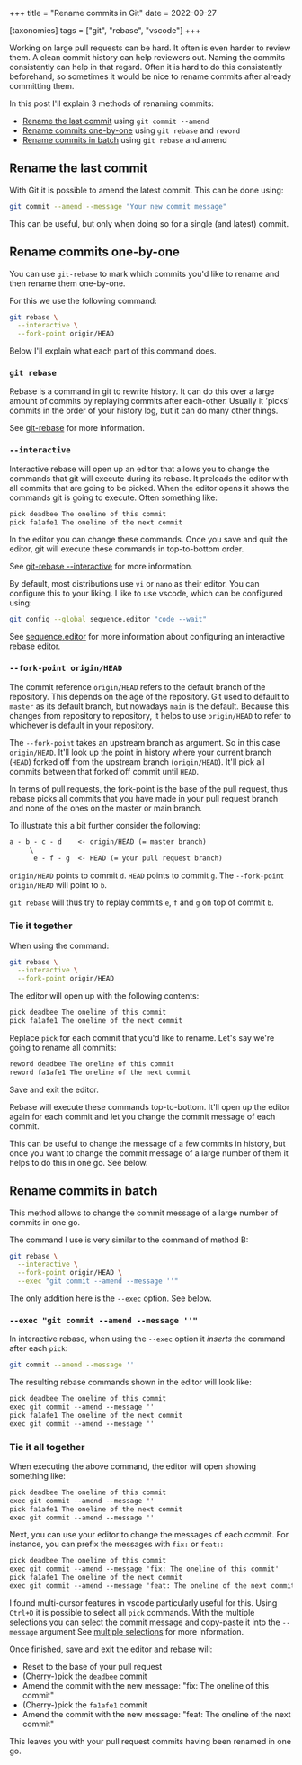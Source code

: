 +++
title = "Rename commits in Git"
date = 2022-09-27

[taxonomies]
tags = ["git", "rebase", "vscode"]
+++

Working on large pull requests can be hard. It often is even harder to review them.
A clean commit history can help reviewers out. Naming the commits consistently can help in that regard. Often it is hard to do this consistently beforehand, so sometimes it would be nice to rename commits after already committing them.

In this post I'll explain 3 methods of renaming commits:

- [Rename the last commit](#rename-the-last-commit) using `git commit --amend`
- [Rename commits one-by-one](#rename-commits-one-by-one) using `git rebase` and `reword`
- [Rename commits in batch](#rename-commits-in-batch) using `git rebase` and amend

<!-- more -->

## Rename the last commit

With Git it is possible to amend the latest commit. This can be done using:

```sh
git commit --amend --message "Your new commit message"
```

This can be useful, but only when doing so for a single (and latest) commit.

## Rename commits one-by-one

You can use `git-rebase` to mark which commits you'd like to rename and then rename them one-by-one.

For this we use the following command:

```sh
git rebase \
  --interactive \
  --fork-point origin/HEAD
```

Below I'll explain what each part of this command does.

### `git rebase` <!-- omit in toc -->

Rebase is a command in git to rewrite history. It can do this over a large amount of commits by replaying commits after each-other. Usually it 'picks' commits in the order of your history log, but it can do many other things.

See [git-rebase](https://git-scm.com/docs/git-rebase) for more information.

### `--interactive` <!-- omit in toc -->

Interactive rebase will open up an editor that allows you to change the commands that git will execute during its rebase. It preloads the editor with all commits that are going to be picked. When the editor opens it shows the commands git is going to execute. Often something like:

```txt
pick deadbee The oneline of this commit
pick fa1afe1 The oneline of the next commit
```

In the editor you can change these commands. Once you save and quit the editor, git will execute these commands in top-to-bottom order.

See [git-rebase --interactive](https://git-scm.com/docs/git-rebase#Documentation/git-rebase.txt---interactive) for more information.

By default, most distributions use `vi` or `nano` as their editor. You can configure this to your liking. I like to use vscode, which can be configured using:

```sh
git config --global sequence.editor "code --wait"
```

See [sequence.editor](https://git-scm.com/docs/git-rebase#Documentation/git-rebase.txt-sequenceeditor) for more information about configuring an interactive rebase editor.

### `--fork-point origin/HEAD` <!-- omit in toc -->

The commit reference `origin/HEAD` refers to the default branch of the repository. This depends on the age of the repository. Git used to default to `master` as its default branch, but nowadays `main` is the default. Because this changes from repository to repository, it helps to use `origin/HEAD` to refer to whichever is default in your repository.

The `--fork-point` takes an upstream branch as argument. So in this case `origin/HEAD`. It'll look up the point in history where your current branch (`HEAD`) forked off from the upstream branch (`origin/HEAD`). It'll pick all commits between that forked off commit until `HEAD`.

In terms of pull requests, the fork-point is the base of the pull request, thus rebase picks all commits that you have made in your pull request branch and none of the ones on the master or main branch.

To illustrate this a bit further consider the following:

```txt
a - b - c - d    <- origin/HEAD (= master branch)
     \
      e - f - g  <- HEAD (= your pull request branch)
```

`origin/HEAD` points to commit `d`. `HEAD` points to commit `g`. The `--fork-point origin/HEAD` will point to `b`.

`git rebase` will thus try to replay commits `e`, `f` and `g` on top of commit `b`.

### Tie it together <!-- omit in toc -->

When using the command:

```sh
git rebase \
  --interactive \
  --fork-point origin/HEAD
```

The editor will open up with the following contents:

```txt
pick deadbee The oneline of this commit
pick fa1afe1 The oneline of the next commit
```

Replace `pick` for each commit that you'd like to rename. Let's say we're going to rename all commits:

```txt
reword deadbee The oneline of this commit
reword fa1afe1 The oneline of the next commit
```

Save and exit the editor.

Rebase will execute these commands top-to-bottom. It'll open up the editor again for each commit and let you change the commit message of each commit.

This can be useful to change the message of a few commits in history, but once you want to change the commit message of a large number of them it helps to do this in one go. See below.

## Rename commits in batch

This method allows to change the commit message of a large number of commits in one go.

The command I use is very similar to the command of method B:

```sh
git rebase \
  --interactive \
  --fork-point origin/HEAD \
  --exec "git commit --amend --message ''"
```

The only addition here is the `--exec` option. See below.

### `--exec "git commit --amend --message ''"` <!-- omit in toc -->

In interactive rebase, when using the `--exec` option it _inserts_ the command after each `pick`:

```sh
git commit --amend --message ''
```

The resulting rebase commands shown in the editor will look like:

```txt
pick deadbee The oneline of this commit
exec git commit --amend --message ''
pick fa1afe1 The oneline of the next commit
exec git commit --amend --message ''
```

### Tie it all together <!-- omit in toc -->

When executing the above command, the editor will open showing something like:

```txt
pick deadbee The oneline of this commit
exec git commit --amend --message ''
pick fa1afe1 The oneline of the next commit
exec git commit --amend --message ''
```

Next, you can use your editor to change the messages of each commit. For instance, you can prefix the messages with `fix:` or `feat:`:

```txt
pick deadbee The oneline of this commit
exec git commit --amend --message 'fix: The oneline of this commit'
pick fa1afe1 The oneline of the next commit
exec git commit --amend --message 'feat: The oneline of the next commit'
```

I found multi-cursor features in vscode particularly useful for this. Using `Ctrl+D` it is possible to select all `pick` commands. With the multiple selections you can select the commit message and copy-paste it into the `--message` argument See [multiple selections](https://code.visualstudio.com/docs/editor/codebasics#_multiple-selections-multicursor) for more information.

Once finished, save and exit the editor and rebase will:

- Reset to the base of your pull request
- (Cherry-)pick the `deadbee` commit
- Amend the commit with the new message: "fix: The oneline of this commit"
- (Cherry-)pick the `fa1afe1` commit
- Amend the commit with the new message: "feat: The oneline of the next commit"

This leaves you with your pull request commits having been renamed in one go.
